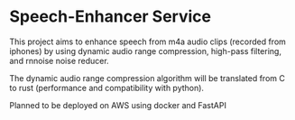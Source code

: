 # Speech-Enhancer Service

This project aims to enhance speech from m4a audio clips (recorded from iphones) by using dynamic audio range compression, high-pass filtering, and rnnoise noise reducer.

The dynamic audio range compression algorithm will be translated from C to rust (performance and compatibility with python).

Planned to be deployed on AWS using docker and FastAPI
